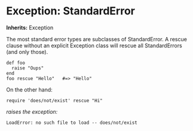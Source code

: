 # Exception: StandardError
**Inherits:** Exception
    

The most standard error types are subclasses of StandardError. A rescue clause
without an explicit Exception class will rescue all StandardErrors (and only
those).

    def foo
      raise "Oups"
    end
    foo rescue "Hello"   #=> "Hello"

On the other hand:

    require 'does/not/exist' rescue "Hi"

*raises the exception:*

    LoadError: no such file to load -- does/not/exist



